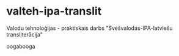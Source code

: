 # valteh-ipa-translit
Valodu tehnoloģijas - praktiskais darbs "Svešvalodas-IPA-latviešu transliterācija"

oogabooga